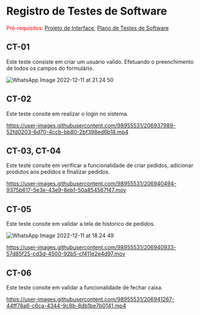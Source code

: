 # Registro de Testes de Software

<span style="color:red">Pré-requisitos: <a href="3-Projeto de Interface.md"> Projeto de Interface</a></span>, <a href="8-Plano de Testes de Software.md"> Plano de Testes de Software</a>


## CT-01

Este teste consiste em criar um usuário valido. Efetuando o preenchimento de todos os campos do formulário. 

![WhatsApp Image 2022-12-11 at 21 24 50](https://user-images.githubusercontent.com/98955531/206938251-aaa9fcc5-baab-4b8f-be0a-6d498e89d637.jpeg)

## CT-02

Este teste consite em realizar o login no sistema.


https://user-images.githubusercontent.com/98955531/206937989-52fd0203-6d70-4ccb-bb80-2bf398ed6b18.mp4

## CT-03, CT-04

Este teste consite em verificar a funcionalidade de criar pedidos, adicionar produtos aos pedidos e finalizar pedidos.

https://user-images.githubusercontent.com/98955531/206940494-9375b617-5e3e-43e9-8eb1-50a854567f47.mov


## CT-05

Este teste consite em validar a tela de historico de pedidos.

![WhatsApp Image 2022-12-11 at 18 24 49](https://user-images.githubusercontent.com/98955531/206938537-124328f5-1764-4823-bc8f-78978f8b936a.jpeg)


https://user-images.githubusercontent.com/98955531/206940933-57d85f25-cd3d-4500-92b5-cf411e2e4d97.mov


## CT-06

Este teste consite em validar a funcionalidade de fechar caixa.


https://user-images.githubusercontent.com/98955531/206941267-44ff78a6-c6ca-4344-9c8b-8db1be7b0141.mp4



